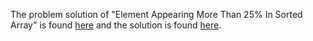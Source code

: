 The problem solution of "Element Appearing More Than 25% In Sorted Array" is found [here](https://leetcode.com/problems/element-appearing-more-than-25-in-sorted-array/) and the solution is found [here](https://github.com/aurimas13/Solutions-To-Problems/blob/main/LeetCode/Python%20Solutions/Element%20Appearing%20More%20Than%2025%25%20In%20Sorted%20Array/element.py).
